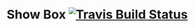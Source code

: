 # Show Box [![Travis Build Status][ci-img]][ci]

[ci-img]: https://travis-ci.org/ai/showbox.svg
[ci]:     https://travis-ci.org/ai/showbox
